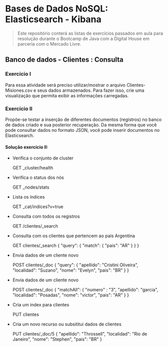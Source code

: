 # Bases de Dados NoSQL: Elasticsearch - Kibana
> Este repositório conterá as listas de exercícios passados em aula para resolução durante o Bootcamp de Java com a Digital House em parceria com o Mercado Livre.
## Banco de dados - Clientes : Consulta

### Exercício I
Para essa atividade será preciso utilizar/mostrar o arquivo Clientes-Misiones.csv e seus
dados armazenados. Para fazer isso, crie uma visualização que permita exibir as informações carregadas.

### Exercício II
Propõe-se testar a inserção de diferentes documentos (registros) no banco de dados criado
e sua posterior recuperação. Da mesma forma que você pode consultar dados no formato JSON, você pode inserir
documentos no Elasticsearch.

#### Solução exercício II:
- Verifica o conjunto de cluster</p>
GET _cluster/health

- Verifica o status dos nós</p>
GET _nodes/stats

- Lista os índices</p>
GET _cat/indices?v=true

- Consulta com todos os registros</p>
GET /clientes/_search

- Consulta com os clientes que pertencem ao país Argentina</p>
GET clientes/_search
{
"query": {
"match": {
"pais": "AR"
}
}
}

- Envia dados de um cliente novo</p>
POST clientes/_doc
{
"query": {
"apellido": "Cristini Oliveira",
"localidad": "Suzano",
"nome": "Evelyn",
"pais": "BR"
}
}

- Envia dados de um cliente novo</p>
POST clientes/_doc
{
"matchAll": {
"numero" : "3",
"apellido": "garcia",
"localidad": "Posadas",
"nome": "victor",
"pais": "AR"
}
}

- Cria um index para clientes</p>
PUT clientes

- Cria um novo recurso ou subsititui dados de clientes</p>
PUT clientes/_doc/5
{
"apellido": "Throssell",
"localidad": "Rio de Janeiro",
"nome": "Stephen",
"pais": "BR"
}
